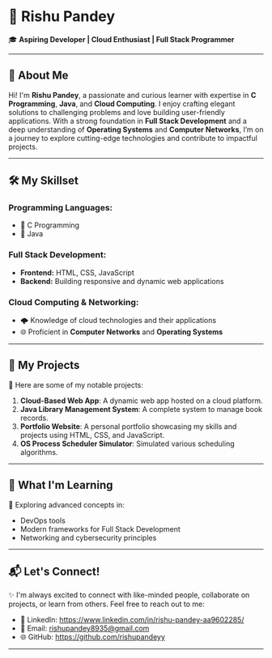 

# 🌟 **Rishu Pandey**  

🎓 **Aspiring Developer | Cloud Enthusiast | Full Stack Programmer**  

---

## 👋 **About Me**  
Hi! I'm **Rishu Pandey**, a passionate and curious learner with expertise in **C Programming**, **Java**, and **Cloud Computing**. I enjoy crafting elegant solutions to challenging problems and love building user-friendly applications. With a strong foundation in **Full Stack Development** and a deep understanding of **Operating Systems** and **Computer Networks**, I’m on a journey to explore cutting-edge technologies and contribute to impactful projects.

---

## 🛠️ **My Skillset**  
### **Programming Languages:**  
- 🔹 C Programming  
- 🔹 Java  

### **Full Stack Development:**  
- **Frontend:** HTML, CSS, JavaScript  
- **Backend:** Building responsive and dynamic web applications  

### **Cloud Computing & Networking:**  
- 🌩️ Knowledge of cloud technologies and their applications  
- 🌐 Proficient in **Computer Networks** and **Operating Systems**

---

## 📂 **My Projects**  
🚀 Here are some of my notable projects:  
1. **Cloud-Based Web App**: A dynamic web app hosted on a cloud platform.  
2. **Java Library Management System**: A complete system to manage book records.  
3. **Portfolio Website**: A personal portfolio showcasing my skills and projects using HTML, CSS, and JavaScript.  
4. **OS Process Scheduler Simulator**: Simulated various scheduling algorithms.  

---

## 🎯 **What I'm Learning**  
🌱 Exploring advanced concepts in:  
- DevOps tools  
- Modern frameworks for Full Stack Development  
- Networking and cybersecurity principles  

---

## 📬 **Let's Connect!**  
✨ I'm always excited to connect with like-minded people, collaborate on projects, or learn from others. Feel free to reach out to me:  
- 💼 LinkedIn: https://www.linkedin.com/in/rishu-pandey-aa9602285/  
- 📧 Email: rishupandey8935@gmail.com  
- 🌐 GitHub: https://github.com/rishupandeyy 

---
